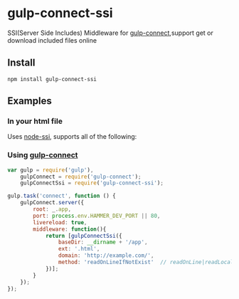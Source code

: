 gulp-connect-ssi
===========

SSI(Server Side Includes) Middleware for [gulp-connect],support  get or download included files online

## Install

```shell
npm install gulp-connect-ssi
```

## Examples

### In your html file

Uses [node-ssi], supports all of the following:

<!--# include file="path" -->

<!--# set var="k" value="v" -->

<!--# echo var="n" default="default" -->

<!--# if expr="test" -->
<!--# elif expr="" -->
<!--# else -->
<!--# endif -->


### Using [gulp-connect]

``` javascript
var gulp = require('gulp'),
    gulpConnect = require('gulp-connect');
    gulpConnectSsi = require('gulp-connect-ssi');

gulp.task('connect', function () {
    gulpConnect.server({
        root: _.app,
        port: process.env.HAMMER_DEV_PORT || 80,
        livereload: true,
        middleware: function(){
            return [gulpConnectSsi({
                baseDir: __dirname + '/app',
                ext: '.html',
                domain: 'http://example.com/',
                method: 'readOnLineIfNotExist'  // readOnLine|readLocal|readOnLineIfNotExist|downloadIfNotExist
            })];
        }
    });
});
```


[gulp-connect]: https://github.com/avevlad/gulp-connect
[node-ssi]: https://github.com/yanni4night/node-ssi

